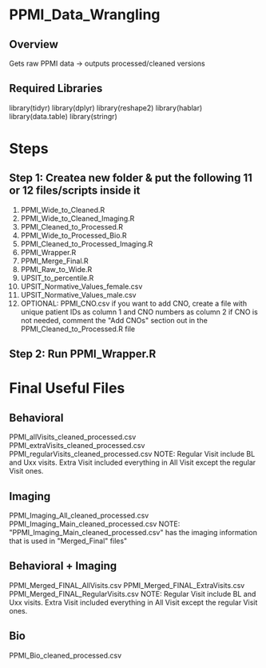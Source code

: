 # PPMI_Data_Wrangling

## Overview
Gets raw PPMI data -> outputs processed/cleaned versions

## Required Libraries
library(tidyr)
library(dplyr)
library(reshape2)
library(hablar)
library(data.table)
library(stringr)






# Steps
## Step 1: Createa new folder & put the following 11 or 12 files/scripts inside it
1. PPMI_Wide_to_Cleaned.R
2. PPMI_Wide_to_Cleaned_Imaging.R
3. PPMI_Cleaned_to_Processed.R
4. PPMI_Wide_to_Processed_Bio.R 
5. PPMI_Cleaned_to_Processed_Imaging.R
6. PPMI_Wrapper.R
7. PPMI_Merge_Final.R
8. PPMI_Raw_to_Wide.R
9. UPSIT_to_percentile.R
10. UPSIT_Normative_Values_female.csv 
11. UPSIT_Normative_Values_male.csv
12. OPTIONAL: PPMI_CNO.csv
        if you want to add CNO, create a file with unique patient IDs as column 1 and CNO numbers as column 2
        if CNO is not needed, comment the "Add CNOs" section out in the PPMI_Cleaned_to_Processed.R file

## Step 2: Run PPMI_Wrapper.R






# Final Useful Files
## Behavioral
PPMI_allVisits_cleaned_processed.csv
PPMI_extraVisits_cleaned_processed.csv
PPMI_regularVisits_cleaned_processed.csv
NOTE: Regular Visit include BL and Uxx visits. Extra Visit included everything in All Visit except the regular Visit ones.

## Imaging
PPMI_Imaging_All_cleaned_processed.csv
PPMI_Imaging_Main_cleaned_processed.csv
NOTE: "PPMI_Imaging_Main_cleaned_processed.csv" has the imaging information that is used in "Merged_Final" files"

## Behavioral + Imaging
PPMI_Merged_FINAL_AllVisits.csv
PPMI_Merged_FINAL_ExtraVisits.csv
PPMI_Merged_FINAL_RegularVisits.csv
NOTE: Regular Visit include BL and Uxx visits. Extra Visit included everything in All Visit except the regular Visit ones.

## Bio
PPMI_Bio_cleaned_processed.csv
